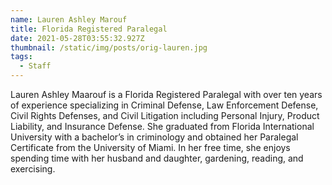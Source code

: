 ```yaml
---
name: Lauren Ashley Marouf
title: Florida Registered Paralegal
date: 2021-05-28T03:55:32.927Z
thumbnail: /static/img/posts/orig-lauren.jpg
tags:
  - Staff
---
```

Lauren Ashley Maarouf is a Florida Registered Paralegal with over ten years of experience specializing in Criminal Defense, Law Enforcement Defense, Civil Rights Defenses, and Civil Litigation including Personal Injury, Product Liability, and Insurance Defense. She graduated from Florida International University with a bachelor’s in criminology and obtained her Paralegal Certificate from the University of Miami. In her free time, she enjoys spending time with her husband and daughter, gardening, reading, and exercising.


